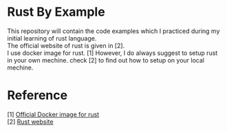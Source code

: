 # Rust By Example 
This repository will contain the code examples which I practiced during my initial learning of rust language.  
The official website of rust is given in [2].  
I use docker image for rust. [1] However, I do always suggest to setup rust in your own mechine. check [2] to find out how to setup on your local mechine. 

# Reference
[1] [Official Docker image for rust](https://hub.docker.com/_/rust)  
[2] [Rust website](https://www.rust-lang.org/)